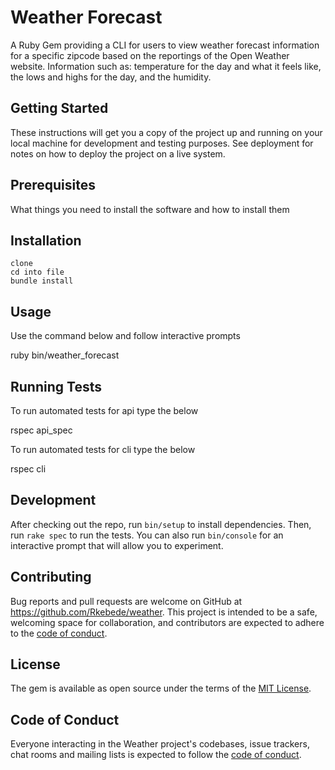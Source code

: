 # Weather Forecast

A Ruby Gem providing a CLI for users to view weather forecast information for a specific zipcode based on the reportings of the Open Weather website. Information such as: temperature for the day and what it feels like, the lows and highs for the day, and the humidity. 

## Getting Started

These instructions will get you a copy of the project up and running on your local machine for development and testing purposes. See deployment for notes on how to deploy the project on a live system.

## Prerequisites

What things you need to install the software and how to install them

## Installation

    clone
    cd into file 
    bundle install 

## Usage

Use the command below and follow interactive prompts

ruby bin/weather_forecast

## Running Tests

To run automated tests for api type the below 

rspec api_spec

To run automated tests for cli type the below 

rspec cli

## Development

After checking out the repo, run `bin/setup` to install dependencies. Then, run `rake spec` to run the tests. You can also run `bin/console` for an interactive prompt that will allow you to experiment.

<!-- To install this gem onto your local machine, run `bundle exec rake install`. To release a new version, update the version number in `version.rb`, and then run `bundle exec rake release`, which will create a git tag for the version, push git commits and tags, and push the `.gem` file to [rubygems.org](https://rubygems.org). -->


## Contributing

Bug reports and pull requests are welcome on GitHub at https://github.com/Rkebede/weather. This project is intended to be a safe, welcoming space for collaboration, and contributors are expected to adhere to the [code of conduct](https://github.com/Rkebede/weather/blob/master/CODE_OF_CONDUCT.md).

## License

The gem is available as open source under the terms of the [MIT License](https://opensource.org/licenses/MIT).

## Code of Conduct

Everyone interacting in the Weather project's codebases, issue trackers, chat rooms and mailing lists is expected to follow the [code of conduct](https://github.com/Rkebede/weather/blob/master/CODE_OF_CONDUCT.md).
